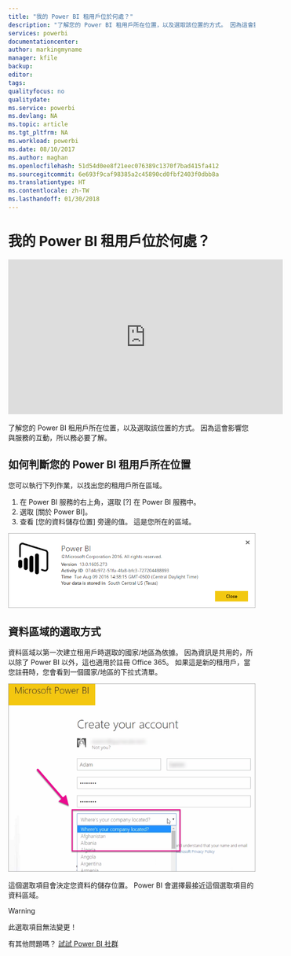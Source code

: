 ```yaml
---
title: "我的 Power BI 租用戶位於何處？"
description: "了解您的 Power BI 租用戶所在位置，以及選取該位置的方式。 因為這會影響您與服務的互動，所以務必要了解。"
services: powerbi
documentationcenter: 
author: markingmyname
manager: kfile
backup: 
editor: 
tags: 
qualityfocus: no
qualitydate: 
ms.service: powerbi
ms.devlang: NA
ms.topic: article
ms.tgt_pltfrm: NA
ms.workload: powerbi
ms.date: 08/10/2017
ms.author: maghan
ms.openlocfilehash: 51d54d0ee8f21eec076389c1370f7bad415fa412
ms.sourcegitcommit: 6e693f9caf98385a2c45890cd0fbf2403f0dbb8a
ms.translationtype: HT
ms.contentlocale: zh-TW
ms.lasthandoff: 01/30/2018
---
```

# <a name="where-is-my-power-bi-tenant-located"></a>我的 Power BI 租用戶位於何處？
<iframe width="560" height="315" src="https://www.youtube.com/embed/0fOxaHJPvdM?showinfo=0" frameborder="0" allowfullscreen></iframe>

了解您的 Power BI 租用戶所在位置，以及選取該位置的方式。 因為這會影響您與服務的互動，所以務必要了解。

## <a name="how-to-determine-where-your-power-bi-tenant-is-located"></a>如何判斷您的 Power BI 租用戶所在位置
您可以執行下列作業，以找出您的租用戶所在區域。

1. 在 Power BI 服務的右上角，選取 [?] 在 Power BI 服務中。
2. 選取 [關於 Power BI]。
3. 查看 [您的資料儲存位置] 旁邊的值。 這是您所在的區域。

![](media/service-admin-where-is-my-tenant-located/power-bi-data-region.png)

## <a name="how-the-data-region-is-selected"></a>資料區域的選取方式
資料區域以第一次建立租用戶時選取的國家/地區為依據。 因為資訊是共用的，所以除了 Power BI 以外，這也適用於註冊 Office 365。 如果這是新的租用戶，當您註冊時，您會看到一個國家/地區的下拉式清單。

![](media/service-admin-where-is-my-tenant-located/sign-up-country-selection.png)

這個選取項目會決定您資料的儲存位置。 Power BI 會選擇最接近這個選取項目的資料區域。

> [!WARNING]
> 此選取項目無法變更！
> 
> 

有其他問題嗎？ [試試 Power BI 社群](http://community.powerbi.com/)

